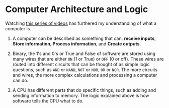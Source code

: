 # Computer Architecture and Logic
Watching [this series of videos](https://www.youtube.com/playlist?list=PLzdnOPI1iJNcsRwJhvksEo1tJqjIqWbN-) has furthered my understanding of what a computer is. 

1. A computer can be described as something that can: **receive inputs**, **Store information**, **Process information**, and **Create outputs**.

2. Binary, the 1's and 0's or True and False of software are stored using many wires that are either `ON` (1 or True) or `OFF` (0 or off). These wires are routed into different circuits that can be thought of as simple logic questions, such as `AND` or `NAND`, `NOT` or `NOR`, `OR` or `NOR`. The more circuits and wires, the more complex calculations and processing a computer can do.

3. A CPU has different parts that do specific things, such as adding and sending information to memory. The logic explained above is how software tells the CPU what to do. 

